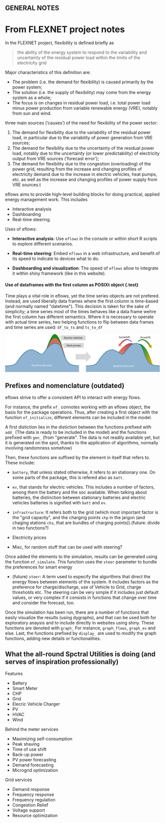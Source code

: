 ## GENERAL NOTES

# From FLEXNET project notes

In the FLEXNET project, flexibility is defined briefly as
> the ability of the energy system to respond to the variability and uncertainty of the residual power load within the limits of the electricity grid

Major characteristics of this definition are:
- The problem (i.e. the demand for flexibility) is caused primarily by the power system;
- The solution (i.e. the supply of flexibility) may come from the energy system as a whole;
- The focus is on changes in residual power load, i.e. total power load minus power production from variable renewable energy (VRE), notably from sun and wind.

three main sources (‘causes’) of the need for flexibility of the power sector:

1. The demand for flexibility  due to  the variability of the residual power load, in particular due to the variability of power generation from VRE sources;
2. The demand for flexibility due to the uncertainty of the residual power load, notably due to the uncertainty (or lower predictability) of electricity output from VRE sources (‘forecast error’);
3. The demand for flexibility due to the congestion (overloading) of the power grid, resulting from the increase and changing profiles of electricity demand due to the increase in electric vehicles, heat pumps, etc. as well as the increase and changing profiles of power supply from VRE sources.t

eflows aims to provide high-level building blocks for doing practical, applied energy management work. This includes
- Interactive analysis
- Dashboarding
- Real-time steering. 

Uses of eflows:
- **Interactive analysis**: Use `eflows` in the console or within short R scripts to explore different scenarios.

- **Real-time steering**: Embed `eflows` in a web infrastructure, and benefit of its speed to indicate to devices what to do. 

- **Dashboarding and visualization**: The speed of `eflows` allow to integrate it within shiny framework (like in this website).

#### Use of dataframes with the first column as POSIXt object {.test}

Time plays a vital role in eflows, yet the time series objects are not prefered. Instead, are used liberally data frames where the first column is time-based (and normally named "datetime"). This decision is taken for the sake of simplicity; a time series most of the times behaves like a data frame wehre the first column has different semantics. Where it is necessary to operate with actual time series, two helping functions to flip between data frames and time series are used: `df_to_ts` and `ts_to_df`

<div class="broadImage">
<img src="../../www/images/general/difference.png">
</div>

## Prefixes and nomenclature (outdated)

eflows strive to offer a consistent API to interact with energy flows. 

For instance, the prefix `ef_` connotes working with an eflows object, the basis for the package operations. Thus, after creating a first object with the function `ef_initialize`, different elements can be included in the model. 

A first distiction lies in the distiction between the functions prefixed with `add_` (The data is ready to be included in the model) and the functions prefixed with `gen_` (from "generate". The data is not readily available yet, but it is generated on the spot, thanks to the application of algorithms, normally involving randomness somehow)

Then, these functions are suffixed by the element in itself that refers to. These include: 

- `battery`, that unless stated otherwise, it refers to an stationary one. On some parts of the package, this is refered also as `batt`.
- `ev`, that stands for electric vehicles. This includes a number of factors, among them the battery and the soc available. When talking about batteries, the distinction between stationary batteries and electric vehicles batteries is signified with `batt` and `ev`.

- `infrastructure`: It refers both to the grid (which most important factor is the "grid capactiy", and the charging points `chp` in the jargon (and chaging stations `chs`, that are bundles of charging points)).(future: divide in two functions?)

- Electricity prices
- Misc, for random stuff that can be used with steering?

Once added the elements to the simulation, results can be generated using the function `ef_simulate`. This function uses the `steer` parameter to bundle the preferences for smart energy

- (future) `steer`: A term used to especify the algorithms that direct the energy flows between elements of the system. It includes factors as the preference for charge/discharge, use of Vehicle to Grid, charge thresholds etc. The steering can be very simple if it includes just default values, or very complex if it consists in functions that change over time and consider the forecast, too. 

Once the simulation has been run, there are a number of functions that easily visualize the results (using dygraphs), and that can be used both for exploratory anaysis and to include directly in websites using shiny. These functions are denoted with `graph_` For instance, `graph_flows`, `graph_ev` and else. Last, the functions prefixed by `display_` are used to modify the graph functions, adding new details or functionalities. 

## What the all-round Spctral Utilities is doing (and serves of inspiration professionally)

Features

- Battery
- Smart Meter
- CHP
- Grid
- Elecric Vehicle Charger
- PV
- HVAC
- Wind

Behind the meter services

- Maximizing self-consumption
- Peak shaving
- Time of use shift
- Back-up power
- PV power forecasting
- Demand forecasting
- Microgrid optimization

Grid services

- Demand response
- Frequency response
- Frequency regulation
- Congestion Relief
- Voltage support
- Resource optimization
